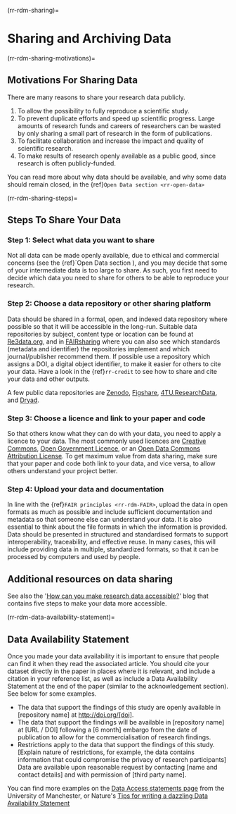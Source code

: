 (rr-rdm-sharing)=
# Sharing and Archiving Data

(rr-rdm-sharing-motivations)=
##  Motivations For Sharing Data
There are many reasons to share your research data publicly. 

1. To allow the possibility to fully reproduce a scientific study.
2. To prevent duplicate efforts and speed up scientific progress.
Large amounts of research funds and careers of researchers can be wasted by only sharing a small part of research in the form of publications.
3. To facilitate collaboration and increase the impact and quality of scientific research.
4. To make results of research openly available as a public good, since research is often publicly-funded.

You can read more about why data should be available, and why some data should remain closed, in the {ref}`Open Data section <rr-open-data>`

(rr-rdm-sharing-steps)=
## Steps To Share Your Data

### Step 1: Select what data you want to share

Not all data can be made openly available, due to ethical and commercial concerns (see the {ref}`Open Data section <rr-open-data>), and you may decide that some of your intermediate data is too large to share.
As such, you first need to decide which data you need to share for others to be able to reproduce your research.

### Step 2: Choose a data repository or other sharing platform

Data should be shared in a formal, open, and indexed data repository where possible so that it will be accessible in the long-run.
Suitable data repositories by subject, content type or location can be found at [Re3data.org](https://www.re3data.org/), and in [FAIRsharing](https://fairsharing.org/databases) where you can also see which standards (metadata and identifier) the repositories implement and which journal/publisher recommend them.
If possible use a repository which assigns a DOI, a digital object identifier, to make it easier for others to cite your data. Have a look in the {ref}`rr-credit` to see how to share and cite your data and other outputs.

A few public data repositories are [Zenodo](zenodo.org/), [Figshare](https://figshare.com/), [4TU.ResearchData](https://data.4tu.nl/info/en), and [Dryad](https://datadryad.org/).

### Step 3: Choose a licence and link to your paper and code

So that others know what they can do with your data, you need to apply a licence to your data.
The most commonly used licences are [Creative Commons](https://creativecommons.org/choose/), [Open Government Licence](http://www.nationalarchives.gov.uk/doc/open-government-licence/version/3/), or an [Open Data Commons Attribution License](https://opendatacommons.org/licenses/by/index.html).
To get maximum value from data sharing, make sure that your paper and code both link to your data, and vice versa, to allow others understand your project better.

### Step 4: Upload your data and documentation

In line with the {ref}`FAIR principles <rr-rdm-FAIR>`, upload the data in open formats as much as possible and include sufficient documentation and metadata so that someone else can understand your data. 
It is also essential to think about the file formats in which the information is provided. 
Data should be presented in structured and standardised formats to support interoperability, traceability, and effective reuse. 
In many cases, this will include providing data in multiple, standardized formats, so that it can be processed by computers and used by people.

## Additional resources on data sharing
See also the '[How can you make research data accessible?](https://www.software.ac.uk/how-can-you-make-research-data-accessible)' blog that contains five steps to make your data more accessible. 

(rr-rdm-data-availability-statement)=
## Data Availability Statement
Once you made your data availability it is important to ensure that people can find it when they read the associated article. 
You should cite your dataset directly in the paper in places where it is relevant, and include a citation in your reference list, as well as include a Data Availability Statement at the end of the paper (similar to the acknowledgement section). 
See below for some examples.

* The data that support the findings of this study are openly available in [repository name] at http://doi.org/[doi].
* The data that support the findings will be available in [repository name] at [URL / DOI] following a [6 month] embargo from the date of publication to allow for the commercialisation of research findings.
* Restrictions apply to the data that support the findings of this study. [Explain nature of restrictions, for example, the data contains information that could compromise the privacy of research participants] Data are available upon reasonable request by contacting [name and contact details] and with permission of [third party name].

You can find more examples on the [Data Access statements page](https://www.library.manchester.ac.uk/using-the-library/staff/research/research-data-management/sharing/data-access-statements/) from the University of Manchester, or Nature's [Tips for writing a dazzling Data Availability Statement](https://researchdata.springernature.com/posts/tips-for-writing-a-dazzling-das-data-availability-statement)
